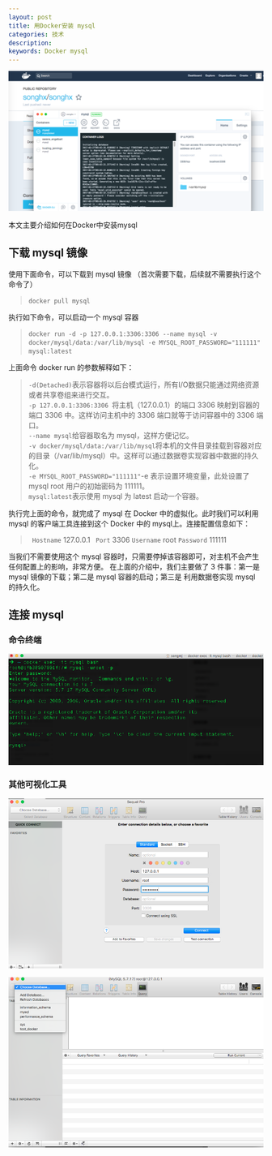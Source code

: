 ```yaml
---
layout: post
title: 用Docker安装 mysql
categories: 技术
description: 
keywords: Docker mysql
---
```





![Marathon](/images/posts/mysql/home.png)

本文主要介绍如何在Docker中安装mysql

## 下载 mysql 镜像  

使用下面命令，可以下载到 mysql 镜像 （首次需要下载，后续就不需要执行这个命令了）
> ```docker pull mysql```
  
  执行如下命令，可以启动一个 mysql 容器  
  
  > ``` docker run -d -p 127.0.0.1:3306:3306 --name mysql -v docker/mysql/data:/var/lib/mysql -e MYSQL_ROOT_PASSWORD="111111" mysql:latest ```  
  
  上面命令 docker run 的参数解释如下：  
  
  > ```-d(Detached)```表示容器将以后台模式运行，所有I/O数据只能通过网络资源或者共享卷组来进行交互。  
  > ```-p 127.0.0.1:3306:3306 ```将主机（127.0.0.1）的端口 3306 映射到容器的端口 3306 中。这样访问主机中的 3306 端口就等于访问容器中的 3306 端口。  
  > ```--name mysql```给容器取名为 mysql，这样方便记忆。  
  > ```-v docker/mysql/data:/var/lib/mysql```将本机的文件目录挂载到容器对应的目录（/var/lib/mysql）中。这样可以通过数据卷实现容器中数据的持久化。  
  > ```-e MYSQL_ROOT_PASSWORD="111111"```-e 表示设置环境变量，此处设置了 mysql root 用户的初始密码为 111111。  
  > ```mysql:latest```表示使用 mysql 为 latest 启动一个容器。  
  
  执行完上面的命令，就完成了 mysql 在 Docker 中的虚拟化。此时我们可以利用 mysql 的客户端工具连接到这个 Docker 中的 mysql上。连接配置信息如下：  
  
  > ``` Hostname``` 127.0.0.1
  > ``` Port``` 3306
  > ```Username``` root
  > ```Password``` 111111   
  
  当我们不需要使用这个 mysql 容器时，只需要停掉该容器即可，对主机不会产生任何配置上的影响，非常方便。
在上面的介绍中，我们主要做了 3 件事：第一是 mysql 镜像的下载；第二是 mysql 容器的启动；第三是 利用数据卷实现 mysql 的持久化。

## 连接 mysql 

### 命令终端
![](/images/posts/mysql/mysqlcmd.png)  

### 其他可视化工具
![](/images/posts/mysql/mysqltool1.png)   

![](/images/posts/mysql/mysqltool2.png) 



